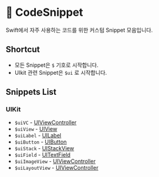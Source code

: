 # 🔮 CodeSnippet
Swift에서 자주 사용하는 코드를 위한 커스텀 Snippet 모음입니다.

## Shortcut
- 모든 Snippet은 `$` 기호로 시작합니다.
- UIkit 관련 Snippet은 `$ui` 로 시작합니다.

## Snippets List

### UIKit
- `$uiVC` - [UIViewController](CodeSnippet/Snippet/ViewController.swift)
- `$uiView` - [UIView](CodeSnippet/Snippet/View.swift)
- `$uiLabel` - [UILabel](CodeSnippet/Snippet/UIKitComponent.swift)
- `$uiButton` - [UIButton](CodeSnippet/Snippet/UIKitComponent.swift)
- `$uiStack` - [UIStackView](CodeSnippet/Snippet/UIKitComponent.swift)
- `$uiField` - [UITextField](CodeSnippet/Snippet/UIKitComponent.swift)
- `$uiImageView` - [UIViewController](CodeSnippet/Snippet/UIKitComponent.swift)
- `$uiLayoutView` - [UIViewController](CodeSnippet/Snippet/UIKitComponent.swift)
